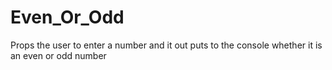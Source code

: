 # Even_Or_Odd
Props the user to enter a number and it out puts to the console whether it is an even or odd number
